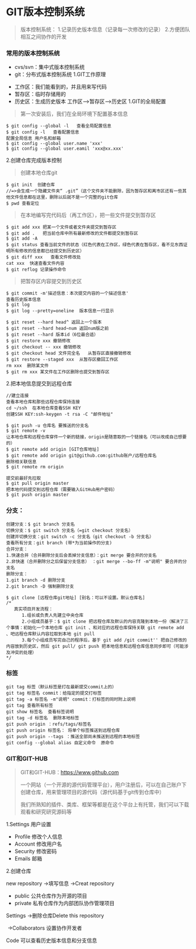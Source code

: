 # GIT版本控制系统

> 版本控制系统：
> 1.记录历史版本信息（记录每一次修改的记录）
> 2.方便团队相互之间协作的开发
### 常用的版本控制系统
- cvs/svn：集中式版本控制系统
- git：分布式版本控制系统
 1.GIT工作原理
+ 工作区：我们能看到的，并且用来写代码
+ 暂存区：临时存储用的
+ 历史区：生成历史版本
  工作区——>暂存区——>历史区
  1.GIT的全局配置
> 第一次安装后，我们在全局环境下配置基本信息
```
$ git config --global -l   查看全局配置信息
$ git config -l   查看配置信息
配置全局信息 用户名和邮箱
$ git config --global user.name 'xxx'
$ git config --global user.eamil 'xxx@xx.xxx'
```
2.创建仓库完成版本控制
> 创建本地仓库git 
```
$ git init  创建仓库
//=>会生成一个隐藏文件夹“ .git”（这个文件夹不能删除，因为暂存区和离市区还有一些其他文件信息都在这里，删除以后就不是一个完整的git仓库
$ pwd 查看定位
```
> 在本地编写完代码后（再工作区），把一些文件提交到暂存区
```
$ git add xxx 把某一个文件或者文件夹提交到暂存区
$ git add .   把当前仓库中所有最新修改的文件都提交到暂存区
$ git add -A
$ git status 查看当前文件的状态（红色代表在工作区，绿色代表在暂存区，看不见东西证明所有修改的信息都已经提交到历史区）
$ git diff xxx   查看文件修改处
cat xxx  快速查看文件内容
$ git reflog 记录操作命令
```
> 把暂存区内容提交到历史区
```
$ git commit -m'描述信息：本次提交内容的一个描述信息'
查看历史版本信息
$ git log
$ git log --pretty=oneline  版本信息一行显示
```

```
$ git reset --hard head^ 返回上一个版本
$ git reset --hard head~num 返回num版之前
$ git reset --hard 版本id（6位最合适）
$ git restore xxx 撤销修改
$ git checkout -- xxx 撤销修改
$ git checkout head 文件完全名   从暂存区直接撤销修改
$ git restore --staged xxx  从暂存区撤回工作区
rm xxx  删除某文件
$ git rm xxx 某文件在工作区删除也提交到暂存区
```

2.把本地信息提交到远程仓库

```
//建立连接
查看本地仓库和那些远程仓库保持连接
cd ~/ssh  在本地仓库查看SSH KEY
创建SSH KEY:ssh-keygen -t rsa -C "邮件地址"

$ git push -u 仓库名 要推送的分支名
$ git remote -v
让本地仓库和远程仓库穿件一个新的链接，origin是随意取的一个链接名（可以改成自己想要的）
$ git remote add origin [GIT仓库地址]
$ git remote add origin git@github.com:github账户/远程仓库名
删除相关联信息
$ git remote rm origin
```

```
提交前最好先拉取
$ git pull origin master
把本地代码提交到远程仓库（需要输入GitHub用户密码）
$ git push origin master

```

### 分支：

```
创建分支：$ git branch 分支名
切换分支：$ git switch 分支名（=git checkout 分支名）
创建并切换分支：git switch -c 分支名（git checkout -b 分支名）
查看所有分支：git branch (带*为当前操作的分支)
合并分支：
1.快速合并（合并删除分支后会丢掉分支信息）：git merge 要合并的分支名
2.非快速（合并删除分之后保留分支信息） ：git merge --bo-ff -m"说明" 要合并的分支名
删除分支：
1.git branch -d 删除分支
2.git branch -D 强制删除分支     

```


```
$ git clone [远程仓库git地址] [别名：可以不设置。默认仓库名]
/*
   真实项目开发流程：
      1.组长或负责人先建立中央仓库
      2.小组成员基于：$ git clone 把远程仓库及默认的内容克隆到本地一份（解决了三个事情：初始化一个本地仓库 git init 、和对应的远程仓库保持关联 git remote add 、吧远程仓库默认内容拉取到本地 git pull
      3.每个小组成员写完自己的程序后，基于 git add /git commit'' 把自己修改的内容放到历史区，然后 git pull/ git push 把本地信息和远程仓库信息同步即可（可能涉及冲突的处理）
*/
```

### 标签

```
git tag 标签（默认标签是打在最新提交commit上的）
git tag 标签名 commit：给指定的提交打标签
git tag -a 标签名 -m"说明" commit：打标签的同时附上说明
git tag 查看所有标签
git show 标签名  查看标签说明
git tag -d 标签名  删除本地标签
git push origin ：refs/tags/标签名
git push origin 标签名： 将单个标签推送到远程仓库
git push origin --tags ：推送全部尚未推送到远程的本地标签
git config --global alias 自定义命令  原命令
```



### GIT和GIT-HUB

> GIT和GIT-HUB：https://www.github.com
>
> 一个网站（一个开源的源代码管理平台），用户注册后，可以在自己账户下创建仓库，用来管理项目的源代码（源代码基于git传到仓库中）
>
> 我们所熟知的插件、类库、框架等都是在这个平台上有托管，我们可以下载观看和研究研究源码等

1.Settings 用户设置

+ Profile 修改个人信息
+ Account 修改用户名
+ Security 修改密码
+ Emails 邮箱

2.创建仓库

new repository ->填写信息 ->Creat repository 

- public 公共仓库作为开源的项目
- private 私有仓库作为内部团队协作管理项目

Settings   ->删除仓库Delete this repository 

​               ->Collaborators 设置协作开发者

Code 可以查看历史版本信息和分支信息